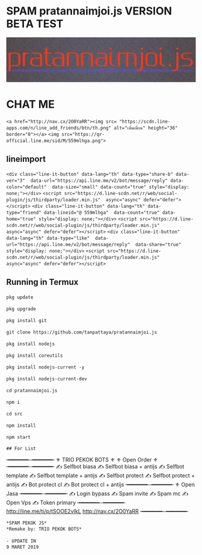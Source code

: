 # SPAM pratannaimjoi.js VERSION BETA TEST
[![TrioPekokBots](/IMG_20190912_020132.jpg)]( )

# CHAT ME

`<a href="http://nav.cx/2O0YaRR"><img src=
"https://scdn.line-apps.com/n/line_add_friends/btn/th.png" alt="เพิ่มเพื่อน" height="36" border="0"></a>`
`<img src="https://qr-official.line.me/sid/M/559mlhga.png">`
##   lineimport
`<div class="line-it-button" data-lang="th" data-type="share-b" data-ver="3" 
data-url="https://api.line.me/v2/bot/message/reply" data-color="default" 
data-size="small" data-count="true" style="display: none;"></div>`
 `<script src="https://d.line-scdn.net/r/web/social-plugin/js/thirdparty/loader.min.js" 
async="async" defer="defer"></script>`
`<div class="line-it-button" data-lang="th" data-type="friend" data-lineid="@ 559mlhga" 
data-count="true" data-home="true" style="display: none;"></div>`
 `<script src="https://d.line-scdn.net/r/web/social-plugin/js/thirdparty/loader.min.js" 
async="async" defer="defer"></script>`
`<div class="line-it-button" data-lang="th" data-type="like" 
data-url="https://api.line.me/v2/bot/message/reply" 
data-share="true" style="display: none;"></div>`
 `<script src="https://d.line-scdn.net/r/web/social-plugin/js/thirdparty/loader.min.js" 
async="async" defer="defer"></script>`

## Running in Termux

 `pkg update`

 `pkg upgrade`

 `pkg install git`

 `git clone https://github.com/tanpattaya/pratannaimjoi.js`

 `pkg install nodejs`

 `pkg install coreutils`

 `pkg install nodejs-current -y`

 `pkg install nodejs-current-dev`

 `cd pratannaimjoi.js`

 `npm i`

 `cd src`

 `npm install`

 `npm start`

```
## For List
```
╼━━━━━━─━━━━━━╾
⚜ TRIO PEKOK BOTS ⚜
⚜ Open Order ⚜
╼━━━━━━─━━━━━━╾
✍ Selfbot biasa
✍ Selfbot biasa + antijs
✍ Selfbot template
✍ Selfbot template + antijs
✍ Selfbot protect
✍ Selfbot protect + antijs
✍ Bot protect cl
✍ Bot protect cl + antijs
╼━━━━━━─━━━━━━╾
⚜ Open Jasa
╼━━━━━━─━━━━━━╾
✍ Login bypass
✍ Spam invite
✍ Spam mc
✍ Open Vps 
✍ Token primary 
╼━━━━━━─━━━━━━╾
http://line.me/ti/p/tSOOE2vIkL
http://nav.cx/2O0YaRR
╼━━━━━━─━━━━━━╾

```
*SPAM PEKOK JS*
*Remake by: TRIO PEKOK BOTS*

- UPDATE IN
9 MARET 2019
